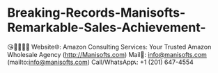 # Breaking-Records-Manisofts-Remarkable-Sales-Achievement-
 😘💸🤑🤑🚀 Website🌐: Amazon Consulting Services: Your Trusted Amazon Wholesale Agency (http://Manisofts.com) Mail📩: info@manisofts.com (mailto:info@manisofts.com) Call/WhatsApp📞: +1 (201) 647-4554  
